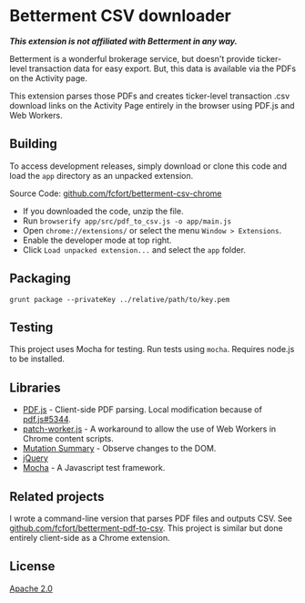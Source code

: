 # Betterment CSV downloader

**_This extension is not affiliated with Betterment in any way._**

Betterment is a wonderful brokerage service, but doesn't provide ticker-level transaction data for easy export. But, this data is available via the PDFs on the Activity page.

This extension parses those PDFs and creates ticker-level transaction .csv download links on the Activity Page entirely in the browser using PDF.js and Web Workers.

## Building

To access development releases, simply download or clone this code and load the `app` directory as an unpacked extension.

Source Code: [github.com/fcfort/betterment-csv-chrome](https://github.com/fcfort/betterment-csv-chrome)

- If you downloaded the code, unzip the file.
- Run `browserify app/src/pdf_to_csv.js -o app/main.js`
- Open `chrome://extensions/` or select the menu `Window > Extensions`.
- Enable the developer mode at top right.
- Click `Load unpacked extension...` and select the `app` folder.

## Packaging

`grunt package --privateKey ../relative/path/to/key.pem`

## Testing

This project uses Mocha for testing. Run tests using `mocha`. Requires node.js to be installed.

## Libraries

- [PDF.js](https://github.com/mozilla/pdf.js) - Client-side PDF parsing. Local modification because of [pdf.js#5344](https://github.com/mozilla/pdf.js/issues/5344).
- [patch-worker.js](https://github.com/Rob--W/chrome-api/tree/master/patch-worker) - A workaround to allow the use of Web Workers in Chrome content scripts.
- [Mutation Summary](https://github.com/rafaelw/mutation-summary) - Observe changes to the DOM.
- [jQuery](https://github.com/jquery/jquery)
- [Mocha](https://github.com/mochajs/mocha) - A Javascript test framework.

## Related projects

I wrote a command-line version that parses PDF files and outputs CSV. See [github.com/fcfort/betterment-pdf-to-csv](https://github.com/fcfort/betterment-pdf-to-csv). This project is similar but done entirely client-side as a Chrome extension.

## License

[Apache 2.0](https://opensource.org/licenses/Apache-2.0)

